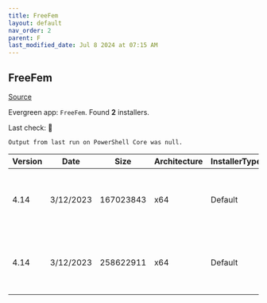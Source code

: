 ```yaml
---
title: FreeFem
layout: default
nav_order: 2
parent: F
last_modified_date: Jul 8 2024 at 07:15 AM
---
```


## FreeFem

[Source](https://freefem.org/)

Evergreen app: `FreeFem`. Found **2** installers.

Last check: 🔴
```
Output from last run on PowerShell Core was null.
```

| Version | Date      | Size      | Architecture | InstallerType | Type | URI                                                                                                                                                                                                                    |
| ------- | --------- | --------- | ------------ | ------------- | ---- | ---------------------------------------------------------------------------------------------------------------------------------------------------------------------------------------------------------------------- |
| 4.14    | 3/12/2023 | 167023843 | x64          | Default       | exe  | [https://github.com/FreeFem/FreeFem-sources/releases/download/v4.14/FreeFem%2B%2B-4.14-dev-win64.exe](https://github.com/FreeFem/FreeFem-sources/releases/download/v4.14/FreeFem%2B%2B-4.14-dev-win64.exe)             |
| 4.14    | 3/12/2023 | 258622911 | x64          | Default       | exe  | [https://github.com/FreeFem/FreeFem-sources/releases/download/v4.14/FreeFem%2B%2B-4.14-win64-x86-26jan.exe](https://github.com/FreeFem/FreeFem-sources/releases/download/v4.14/FreeFem%2B%2B-4.14-win64-x86-26jan.exe) |
